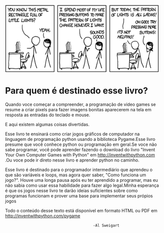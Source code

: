 ![alt text](/imagens/imagem-i.png)

# Para quem é destinado esse livro? 

Quando voce começar a compreender, a programação de video games se resume a criar pixels para fazer imagens bonitas aparecerem na tela em resposta as entradas do teclado e mouse.

E aqui existem algumas coisas divertidas.

Esse livro te ensinará como criar jogos gráficos de computador na linguagem de programação python usando a biblioteca Pygame.Esse livro presume
que você conhece python ou programação em geral.Se voce não sabe programar, você pode aprender  fazendo o download do livro "Invent Your Own
Computer Games with Python" em http://inventwithpython.com .Ou voce pode ir direto nesse livro e aprender python no caminho.

Esse livro é destinado para o programador intermediário que aprendeu o que são variáveis e loops, mas agora quer saber, "Como funciona um jogo?".
Houve uma longa pausa após eu ter aprendido a programar, mas eu não sabia como usar essa habilidade para fazer algo legal.Minha esperança é que os jogos nesse livro te darão ideias suficientes sobre como programas funcionam e prover uma base para implementar seus própios jogos

Todo o conteúdo desse texto está disponível em formato HTML ou PDF em http://inventwithpython.com/pygame


											-Al Sweigart
